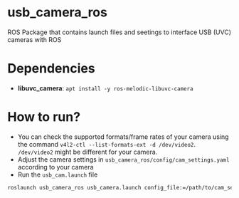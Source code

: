 # usb_camera_ros
ROS Package that contains launch files and seetings to interface USB (UVC) cameras with ROS
# Dependencies
* **libuvc_camera**: `apt install -y ros-melodic-libuvc-camera`

# How to run?
* You can check the supported formats/frame rates of your camera using the command `v4l2-ctl --list-formats-ext -d /dev/video2`. `/dev/video2` might be different for your camera.
* Adjust the camera settings in `usb_camera_ros/config/cam_settings.yaml` according to your camera
* Run the `usb_cam.launch` file
```bash
roslaunch usb_camera_ros usb_camera.launch config_file:=/path/to/cam_settings.yaml
```
